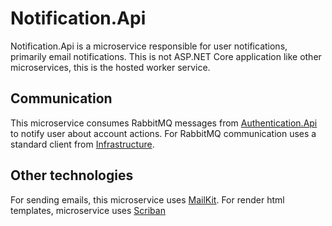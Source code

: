 # Notification.Api

Notification.Api is a microservice responsible for user notifications, primarily email notifications.
This is not ASP.NET Core application like other microservices, this is the hosted worker service.

## Communication

This microservice consumes RabbitMQ messages from [Authentication.Api](../Authentication.Api/README.md) to notify user
about account actions.
For RabbitMQ communication uses a standard client from [Infrastructure](../Infrastructure/README.md).

## Other technologies

For sending emails, this microservice uses [MailKit](https://github.com/jstedfast/MailKit).
For render html templates, microservice uses [Scriban](https://github.com/scriban/scriban)